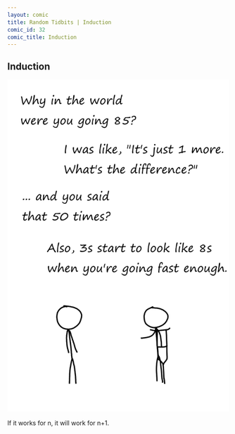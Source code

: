 ```yaml
---
layout: comic
title: Random Tidbits | Induction
comic_id: 32
comic_title: Induction
---
```


## Induction

<img id="img32" src="/assets/images/32.png">

If it works for n, it will work for n+1.
